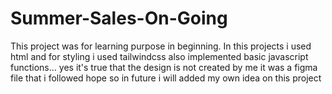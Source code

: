# Summer-Sales-On-Going
This project was for learning purpose in beginning.  In this projects i used html and for styling i used tailwindcss also implemented basic javascript functions... yes it's true that the design is not created by me it was a figma file that i followed hope so in future i will added my own idea on this project
